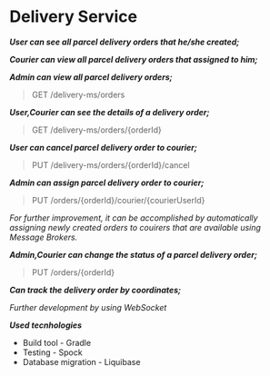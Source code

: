 # Delivery Service 

***User can see all parcel delivery orders that he/she created;***

***Courier can view all parcel delivery orders that assigned to him;***

***Admin can view all parcel delivery orders;***

 > GET /delivery-ms/orders

***User,Courier can see the details of a delivery order;***

 > GET /delivery-ms/orders/{orderId}

***User can cancel parcel delivery order to courier;***

 > PUT /delivery-ms/orders/{orderId}/cancel 

***Admin can assign parcel delivery order to courier;***

 > PUT /orders/{orderId}/courier/{courierUserId}
 
 *For further improvement, it can be accomplished by automatically assigning newly created orders to couirers that are available using Message Brokers.*

***Admin,Courier can change the status of a parcel delivery order;***
 > PUT /orders/{orderId}

***Can track the delivery order by coordinates;***

*Further development by using WebSocket*

***Used tecnhologies***
- Build tool - Gradle
- Testing - Spock
- Database migration - Liquibase
 

   

